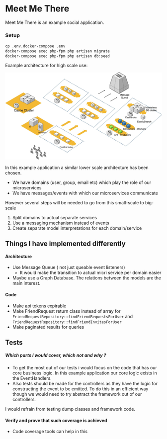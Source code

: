 # Meet Me There
Meet Me There is an example social application.


### Setup
```
cp .env.docker-compose .env
docker-compose exec php-fpm php artisan migrate
docker-compose exec php-fpm php artisan db:seed
```



Example architecture for high scale use: 

![alt text](architecture.jpg)


In this example application a similar lower scale architecture has been chosen.
- We have domains (user, group, email etc) which play the role of our microservices
- We have messages/events with which our microservices communicate

However several steps will be needed to go from this small-scale to big-scale
1. Split domains to actual separate services
2. Use a messaging mechanism instead of events
3. Create separate model interpretations for each domain/service

## Things I have implemented differently  

#### Architecture
- Use Message Queue ( not just queable event listeners)
    - It would make the transition to actual micri service per domain easier
- Maybe use a Graph Database. The relations between the models are the main interest.

#### Code
- Make api tokens expirable
- Make FriendRequest return class instead of array for `FriendRequestRepository::findFriendRequestsForUser` and `FriendRequestRepository::findFriendInvitesForUser`
- Make paginated results for queries

## Tests

##### Which parts I would cover, which not and why ?
- To get the most out of our tests i would focus on the code that has our core business logic. In this example application our core logic exists in the EventHandlers.
- Also tests should be made for the controllers as they have the logic for constructing the event to be emitted. To do this in an efficient way though we would need to try abstract the framework out of our controllers.

I would refrain from testing dump classes and framework code.

#### Verify and prove that such coverage is achieved
- Code coverage tools can help in this 


